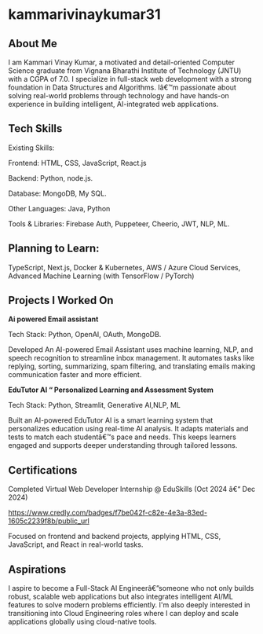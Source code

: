 # kammarivinaykumar31

## About Me
I am Kammari Vinay Kumar, a motivated and detail-oriented Computer Science graduate from Vignana Bharathi Institute of Technology (JNTU) with a CGPA of 7.0. I specialize in full-stack web development with a strong foundation in Data Structures and Algorithms. Iâ€™m passionate about solving real-world problems through technology and have hands-on experience in building intelligent, AI-integrated web applications.

## Tech Skills
Existing Skills:

Frontend: HTML, CSS, JavaScript, React.js

Backend: Python, node.js.

Database: MongoDB, My SQL.

Other Languages: Java, Python

Tools & Libraries: Firebase Auth,  Puppeteer, Cheerio, JWT, NLP, ML.

## Planning to Learn:
TypeScript, 
Next.js, 
Docker & Kubernetes, 
AWS / Azure Cloud Services, 
Advanced Machine Learning (with TensorFlow / PyTorch) 

## Projects I Worked On
**Ai powered Email assistant**

Tech Stack: Python, OpenAI, OAuth, MongoDB.

Developed An AI-powered Email Assistant uses machine learning, NLP, and speech recognition to streamline inbox management. It automates tasks like replying, sorting, summarizing, spam filtering, and translating emails making communication faster and more efficient.

**EduTutor AI “ Personalized Learning and Assessment System**

Tech Stack: Python, Streamlit, Generative AI,NLP, ML

Built an AI-powered EduTutor AI is a smart learning system that personalizes education using real-time AI analysis.
It adapts materials and tests to match each studentâ€™s pace and needs.
This keeps learners engaged and supports deeper understanding through tailored lessons.

## Certifications

Completed Virtual Web Developer Internship @ EduSkills (Oct 2024 â€“  Dec 2024)

https://www.credly.com/badges/f7be042f-c82e-4e3a-83ed-1605c2239f8b/public_url

Focused on frontend and backend projects, applying HTML, CSS, JavaScript, and React in real-world tasks.

## Aspirations

I aspire to become a Full-Stack AI Engineerâ€”someone who not only builds robust, scalable web applications but also integrates intelligent AI/ML features to solve modern problems efficiently. I'm also deeply interested in transitioning into Cloud Engineering roles where I can deploy and scale applications globally using cloud-native tools.


